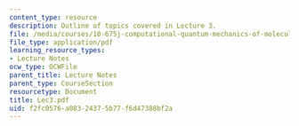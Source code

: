 ```yaml
---
content_type: resource
description: Outline of topics covered in Lecture 3.
file: /media/courses/10-675j-computational-quantum-mechanics-of-molecular-and-extended-systems-fall-2004/f2fc0576a08324375b77f6d47388bf2a_Lec3.pdf
file_type: application/pdf
learning_resource_types:
- Lecture Notes
ocw_type: OCWFile
parent_title: Lecture Notes
parent_type: CourseSection
resourcetype: Document
title: Lec3.pdf
uid: f2fc0576-a083-2437-5b77-f6d47388bf2a
---
```

